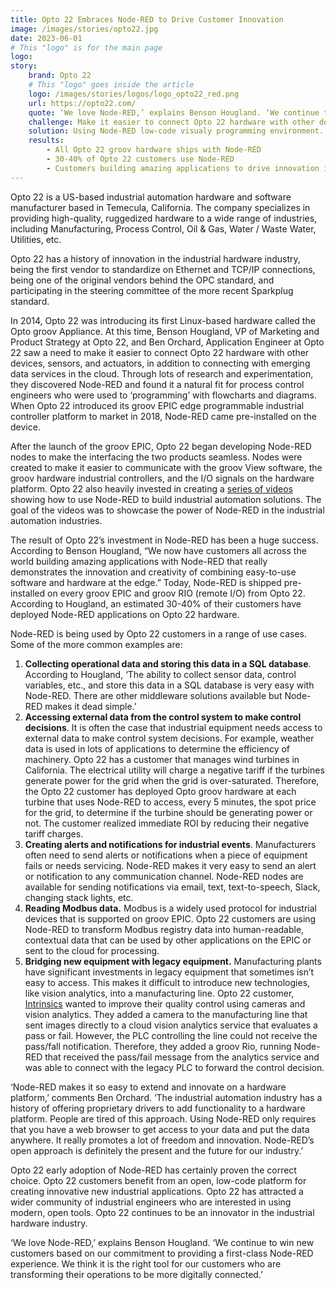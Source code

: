 ```yaml
---
title: Opto 22 Embraces Node-RED to Drive Customer Innovation
image: /images/stories/opto22.jpg
date: 2023-06-01
# This "logo" is for the main page
logo: 
story:
    brand: Opto 22
    # This "logo" goes inside the article
    logo: /images/stories/logos/logo_opto22_red.png
    url: https://opto22.com/
    quote: ‘We love Node-RED,’ explains Benson Hougland. ‘We continue to win new customers based on our commitment to providing a first-class Node-RED experience. We think it is the right tool for our customers who are transforming their operations to be more digitally connected.’
    challenge: Make it easier to connect Opto 22 hardware with other devices, sensors, and actuators, in addition to connecting with emerging data services in the cloud. 
    solution: Using Node-RED low-code visualy programming environment.
    results:
        - All Opto 22 groov hardware ships with Node-RED
        - 30-40% of Opto 22 customers use Node-RED
        - Customers building amazing applications to drive innovation in industry
---
```


Opto 22 is a US-based industrial automation hardware and software manufacturer based in Temecula, California. The company specializes in providing high-quality, ruggedized hardware to a wide range of industries, including Manufacturing, Process Control, Oil & Gas, Water / Waste Water, Utilities, etc.  

<!--more-->

Opto 22 has a history of innovation in the industrial hardware industry, being the first vendor to standardize on Ethernet and TCP/IP connections, being one of the original vendors behind the OPC standard, and participating in the steering committee of the more recent Sparkplug standard.

In 2014, Opto 22 was introducing its first Linux-based hardware called the Opto groov Appliance. At this time, Benson Hougland, VP of Marketing and Product Strategy at Opto 22, and Ben Orchard, Application Engineer at Opto 22 saw a need to make it easier to connect Opto 22 hardware with other devices, sensors, and actuators, in addition to connecting with emerging data services in the cloud. Through lots of research and experimentation, they discovered Node-RED and found it a natural fit for process control engineers who were used to ‘programming’ with flowcharts and diagrams. When Opto 22 introduced its groov EPIC edge programmable industrial controller platform to market in 2018, Node-RED came pre-installed on the device. 

After the launch of the groov EPIC, Opto 22 began developing Node-RED nodes to make the interfacing the two products seamless. Nodes were created to make it easier to communicate with the groov View software, the groov hardware industrial controllers, and the I/O signals on the hardware platform. Opto 22 also heavily invested in creating a [series of videos](https://opto22.com/support/resources-tools/videos/playlist-node-red-workshops) showing how to use Node-RED to build industrial automation solutions. The goal of the videos was to showcase the power of Node-RED in the industrial automation industries. 

The result of Opto 22’s investment in Node-RED has been a huge success. According to Benson Hougland, “We now have customers all across the world building amazing applications with Node-RED that really demonstrates the innovation and creativity of combining easy-to-use software and hardware at the edge.”  Today, Node-RED is shipped pre-installed on every groov EPIC and groov RIO (remote I/O) from Opto 22. According to Hougland, an estimated 30-40% of their customers have deployed Node-RED applications on Opto 22 hardware.

Node-RED is being used by Opto 22 customers in a range of use cases. Some of the more common examples are:

1. **Collecting operational data and storing this data in a SQL database**. According to Hougland, ‘The ability to collect sensor data, control variables, etc., and store this data in a SQL database is very easy with Node-RED. There are other middleware solutions available but Node-RED makes it dead simple.’
2. **Accessing external data from the control system to make control decisions**. It is often the case that industrial equipment needs access to external data to make control system decisions. For example, weather data is used in lots of applications to determine the efficiency of machinery. Opto 22 has a customer that manages wind turbines in California. The electrical utility will charge a negative tariff if the turbines generate power for the grid when the grid is over-saturated. Therefore, the Opto 22 customer has deployed Opto groov hardware at each turbine that uses Node-RED to access, every 5 minutes, the spot price for the grid, to determine if the turbine should be generating power or not. The customer realized immediate ROI by reducing their negative tariff charges.
3. **Creating alerts and notifications for industrial events**. Manufacturers often need to send alerts or notifications when a piece of equipment fails or needs servicing. Node-RED makes it very easy to send an alert or notification to any communication channel. Node-RED nodes are available for sending notifications via email, text, text-to-speech, Slack, changing stack lights, etc.
4. **Reading Modbus data.** Modbus is a widely used protocol for industrial devices that is supported on groov EPIC. Opto 22 customers are using Node-RED to transform Modbus registry data into human-readable, contextual data that can be used by other applications on the EPIC or sent to the cloud for processing. 
5. **Bridging new equipment with legacy equipment.** Manufacturing plants have significant investments in legacy equipment that sometimes isn’t easy to access. This makes it difficult to introduce new technologies, like vision analytics, into a manufacturing line. Opto 22 customer, [Intrinsics](https://opto22.com/products/groov-case-studies/case-study-intrinsics) wanted to improve their quality control using cameras and vision analytics. They added a camera to the manufacturing line that sent images directly to a cloud vision analytics service that evaluates a pass or fail. However, the PLC controlling the line could not receive the pass/fall notification. Therefore, they added a groov Rio, running Node-RED that received the pass/fail message from the analytics service and was able to connect with the legacy PLC to forward the control decision.

‘Node-RED makes it so easy to extend and innovate on a hardware platform,’ comments Ben Orchard. ‘The industrial automation industry has a history of offering proprietary drivers to add functionality to a hardware platform. People are tired of this approach. Using Node-RED only requires that you have a web browser to get access to your data and put the data anywhere. It really promotes a lot of freedom and innovation. Node-RED’s open approach is definitely the present and the future for our industry.’

Opto 22 early adoption of Node-RED has certainly proven the correct choice. Opto 22 customers benefit from an open, low-code platform for creating innovative new industrial applications. Opto 22 has attracted a wider community of industrial engineers who are interested in using modern, open tools. Opto 22 continues to be an innovator in the industrial hardware industry.

‘We love Node-RED,’ explains Benson Hougland. ‘We continue to win new customers based on our commitment to providing a first-class Node-RED experience. We think it is the right tool for our customers who are transforming their operations to be more digitally connected.’

